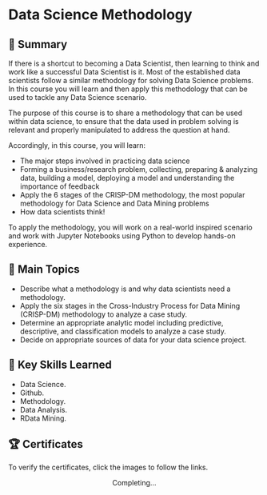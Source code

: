 # Data Science Methodology

## 📄 Summary 
If there is a shortcut to becoming a Data Scientist, then learning to think and work like a successful Data Scientist is it. Most of the established data scientists follow a similar methodology for solving Data Science problems.  In this course you will learn and then apply this methodology that can be used to tackle any Data Science scenario.  

The purpose of this course is to share a methodology that can be used within data science, to ensure that the data used in problem solving is relevant and properly manipulated to address the question at hand.   

Accordingly, in this course, you will learn:  

- The major steps involved in practicing data science 
- Forming a business/research problem, collecting, preparing & analyzing data, building a model, 
  deploying a model and understanding the importance of feedback  
- Apply the 6 stages of the CRISP-DM methodology, the most popular methodology for Data Science and Data Mining problems 
- How data scientists think! 

To apply the methodology, you will work on a real-world inspired scenario and work with Jupyter Notebooks using Python to develop hands-on experience.

## 📑 Main Topics 
- Describe what a methodology is and why data scientists need a methodology. 
- Apply the six stages in the Cross-Industry Process for Data Mining (CRISP-DM) methodology to analyze a case study. 
- Determine an appropriate analytic model including predictive, descriptive, and classification models to analyze a case study.  
- Decide on  appropriate sources of data for your data science project. 

## 🔑 Key Skills Learned 
- Data Science.
- Github.
- Methodology.
- Data Analysis.
- RData Mining.


## 🏆 Certificates 
To verify the certificates, click the images to follow the links.

<p align="middle">
Completing...
 <!--<a href="https://www.coursera.org/account/accomplishments/verify/33ZAFC3HCDRM"><img src="https://user-images.githubusercontent.com/96287101/204099601-28bc087b-4527-44dc-ba9d-7b9ede8ae0d0.jpg" height="430"></a>-->
</p>


